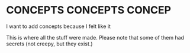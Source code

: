 # CONCEPTS CONCEPTS CONCEP

I want to add concepts because I felt like it

This is where all the stuff were made. Please note that some of them had secrets (not creepy, but they exist.)
